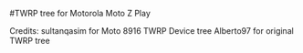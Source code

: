 #TWRP tree for Motorola Moto Z Play

Credits:
sultanqasim for Moto 8916 TWRP Device tree
Alberto97 for original TWRP tree
